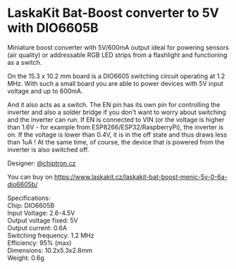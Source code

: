 # LaskaKit Bat-Boost converter to 5V with DIO6605B

Miniature boost converter with 5V/600mA output ideal for powering sensors (air quality) or addressable RGB LED strips from a flashlight and functioning as a switch.

On the 15.3 x 10.2 mm board is a DIO6605 switching circuit operating at 1.2 MHz. With such a small board you are able to power devices with 5V input voltage and up to 600mA.

And it also acts as a switch. The EN pin has its own pin for controlling the inverter and also a solder bridge if you don't want to worry about switching and the inverter can run. If EN is connected to VIN (or the voltage is higher than 1.6V - for example from ESP8266/ESP32/RaspberryPi), the inverter is on. If the voltage is lower than 0.4V, it is in the off state and thus draws less than 1uA ! At the same time, of course, the device that is powered from the inverter is also switched off.

Designer: [@chiptron.cz](https://twitter.com/chiptronCZ)

You can buy on https://www.laskakit.cz/laskakit-bat-boost-menic-5v-0-6a-dio6605b/

Specifications:<br>
Chip: DIO6605B<br>
Input Voltage: 2.6-4.5V<br>
Output voltage fixed: 5V<br>
Output current: 0.6A<br>
Switching frequency: 1.2 MHz<br>
Efficiency: 95% (max)<br>
Dimensions: 10.2x5.3x2.8mm<br>
Weight: 0.6g<br>
